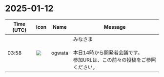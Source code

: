 # 2025-01-12

|Time (UTC)|Icon|Name|Message|
|---|---|---|---|
|03:58|![](https://avatars.slack-edge.com/2019-11-22/845042642576_070441337abaca9fb7b3_72.png)|ogwata|みなさま<br><br>本日14時から開発者会議です。<br>参加URLは、この前々の投稿をご参照ください。<br>|
